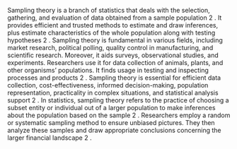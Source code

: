 Sampling theory is a branch of statistics that deals with the selection, gathering, and evaluation of data obtained from a sample population
2
. It provides efficient and trusted methods to estimate and draw inferences, plus estimate characteristics of the whole population along with testing hypotheses
2
. Sampling theory is fundamental in various fields, including market research, political polling, quality control in manufacturing, and scientific research. Moreover, it aids surveys, observational studies, and experiments. Researchers use it for data collection of animals, plants, and other organisms’ populations. It finds usage in testing and inspecting processes and products
2
.
Sampling theory is essential for efficient data collection, cost-effectiveness, informed decision-making, population representation, practicality in complex situations, and statistical analysis support
2
. In statistics, sampling theory refers to the practice of choosing a subset entity or individual out of a larger population to make inferences about the population based on the sample
2
. Researchers employ a random or systematic sampling method to ensure unbiased pictures. They then analyze these samples and draw appropriate conclusions concerning the larger financial landscape
2
.
